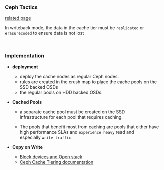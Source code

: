 ### Ceph Tactics
[related page](https://docs.mirantis.com/openstack/fuel/fuel-9.1/assets/CephBestPractices.pdf)

In writeback mode, the data in the cache tier must be `replicated` or `erasure­coded` to ensure data is not lost 

<br>


### Implementation

- **deployment**
  - deploy the cache nodes as regular Ceph nodes.
  - rules are created in the crush map to place the cache pools on the SSD backed OSDs 
  - the regular pools on HDD backed OSDs.


- **Cached Pools**
  - a separate cache pool must be created on the SSD infrastructure for each pool that requires caching.

  - The pools that benefit most from caching are pools that either have high performance SLAs and `experience heavy` read and especially `write traffic`


- **Copy ­on ­Write**
  - [Block devices and Open stack](http://docs.ceph.com/docs/master/rbd/rbd­openstack/) 
  - [Ceph Cache Tiering documentation](http://docs.ceph.com/docs/master/rados/operations/cache­tiering)

  
